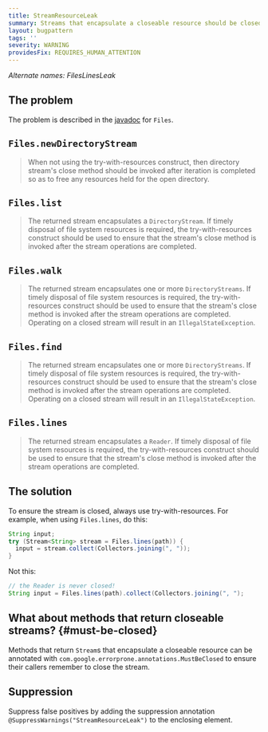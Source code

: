 ```yaml
---
title: StreamResourceLeak
summary: Streams that encapsulate a closeable resource should be closed using try-with-resources
layout: bugpattern
tags: ''
severity: WARNING
providesFix: REQUIRES_HUMAN_ATTENTION
---
```


<!--
*** AUTO-GENERATED, DO NOT MODIFY ***
To make changes, edit the @BugPattern annotation or the explanation in docs/bugpattern.
-->

_Alternate names: FilesLinesLeak_

## The problem
The problem is described in the [javadoc] for `Files`.

## `Files.newDirectoryStream`

> When not using the try-with-resources construct, then directory stream's close
> method should be invoked after iteration is completed so as to free any
> resources held for the open directory.

## `Files.list`

> The returned stream encapsulates a `DirectoryStream`. If timely disposal of
> file system resources is required, the try-with-resources construct should be
> used to ensure that the stream's close method is invoked after the stream
> operations are completed.

## `Files.walk`

> The returned stream encapsulates one or more `DirectoryStreams`. If timely
> disposal of file system resources is required, the try-with-resources
> construct should be used to ensure that the stream's close method is invoked
> after the stream operations are completed. Operating on a closed stream will
> result in an `IllegalStateException`.

## `Files.find`

> The returned stream encapsulates one or more `DirectoryStreams`. If timely
> disposal of file system resources is required, the try-with-resources
> construct should be used to ensure that the stream's close method is invoked
> after the stream operations are completed. Operating on a closed stream will
> result in an `IllegalStateException`.

## `Files.lines`

> The returned stream encapsulates a `Reader`. If timely disposal of file system
> resources is required, the try-with-resources construct should be used to
> ensure that the stream's close method is invoked after the stream operations
> are completed.

[javadoc]: https://docs.oracle.com/javase/8/docs/api/java/nio/file/Files.html

## The solution

To ensure the stream is closed, always use try-with-resources. For example, when
using `Files.lines`, do this:

```java
String input;
try (Stream<String> stream = Files.lines(path)) {
  input = stream.collect(Collectors.joining(", "));
}
```

Not this:

```java
// the Reader is never closed!
String input = Files.lines(path).collect(Collectors.joining(", ");
```

## What about methods that return closeable streams? {#must-be-closed}

Methods that return `Stream`s that encapsulate a closeable resource can be
annotated with `com.google.errorprone.annotations.MustBeClosed` to ensure their
callers remember to close the stream.

## Suppression
Suppress false positives by adding the suppression annotation `@SuppressWarnings("StreamResourceLeak")` to the enclosing element.
